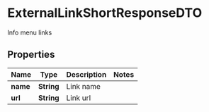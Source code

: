 

# ExternalLinkShortResponseDTO

Info menu links

## Properties

| Name | Type | Description | Notes |
|------------ | ------------- | ------------- | -------------|
|**name** | **String** | Link name |  |
|**url** | **String** | Link url |  |



